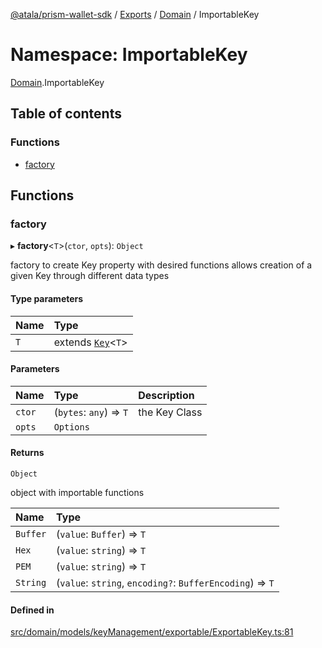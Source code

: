 [@atala/prism-wallet-sdk](../README.md) / [Exports](../modules.md) / [Domain](Domain.md) / ImportableKey

# Namespace: ImportableKey

[Domain](Domain.md).ImportableKey

## Table of contents

### Functions

- [factory](Domain.ImportableKey.md#factory)

## Functions

### factory

▸ **factory**\<`T`\>(`ctor`, `opts`): `Object`

factory to create Key property with desired functions
allows creation of a given Key through different data types

#### Type parameters

| Name | Type |
| :------ | :------ |
| `T` | extends [`Key`](../classes/Domain.Key.md)\<`T`\> |

#### Parameters

| Name | Type | Description |
| :------ | :------ | :------ |
| `ctor` | (`bytes`: `any`) => `T` | the Key Class |
| `opts` | `Options` |  |

#### Returns

`Object`

object with importable functions

| Name | Type |
| :------ | :------ |
| `Buffer` | (`value`: `Buffer`) => `T` |
| `Hex` | (`value`: `string`) => `T` |
| `PEM` | (`value`: `string`) => `T` |
| `String` | (`value`: `string`, `encoding?`: `BufferEncoding`) => `T` |

#### Defined in

[src/domain/models/keyManagement/exportable/ExportableKey.ts:81](https://github.com/hyperledger/identus-edge-agent-sdk-ts/blob/3c504bead94c87cd52de807c230d8a674846dce5/src/domain/models/keyManagement/exportable/ExportableKey.ts#L81)
